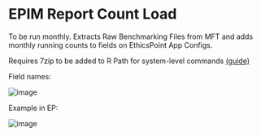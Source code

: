 # EPIM Report Count Load
To be run monthly. Extracts Raw Benchmarking Files from MFT and adds monthly running counts to fields on EthicsPoint App Configs. 

Requires 7zip to be added to R Path for system-level commands [(guide)](https://stackoverflow.com/questions/55591191/extract-files-from-password-protected-zip-folder-in-r)

Field names:

![image](https://github.com/user-attachments/assets/1e693d61-f5d0-4ec8-989f-438dfd52250a)

Example in EP:

![image](https://github.com/user-attachments/assets/f1aca080-8c44-4f43-98f4-f5c1836719f1)
